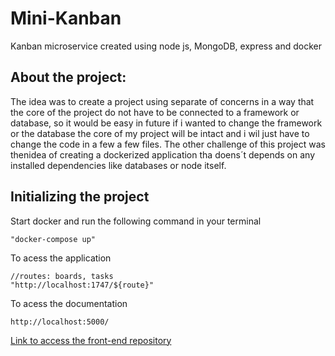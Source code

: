 # Mini-Kanban
Kanban microservice created using node js, MongoDB, express and docker

<h2>About the project:</h2>
<p>The idea was to create a project using separate of concerns in a way that the core of the project do not have to be connected to a framework or database, so it would be easy in future if i wanted to change the framework or the database the core of my project will be intact and i wil just have to change the code in a few a few files. The other challenge of this project was thenidea of creating a dockerized application tha doens´t depends on any installed dependencies like databases or node itself.</p>

<h2>Initializing the project</h2>
<p>Start docker and run the following command in your terminal</p>

```
"docker-compose up"
```

<p>To acess the application</p>

```
//routes: boards, tasks
"http://localhost:1747/${route}"
```

<p>To acess the documentation</p>

```
http://localhost:5000/
```

[Link to access the front-end repository](https://github.com/KevinDaSilvaS/mini-kanban-front-end "Google's Homepage")

